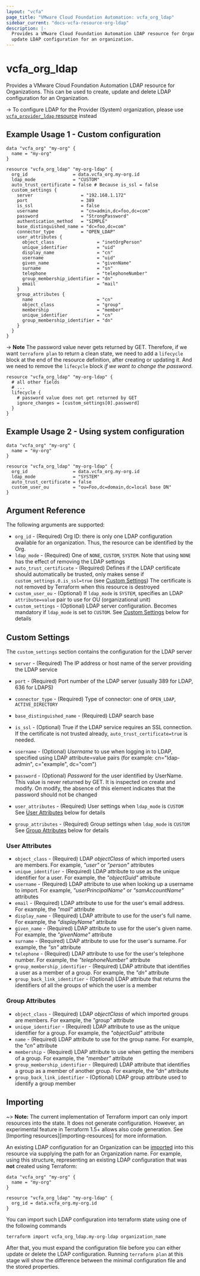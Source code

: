 ```yaml
---
layout: "vcfa"
page_title: "VMware Cloud Foundation Automation: vcfa_org_ldap"
sidebar_current: "docs-vcfa-resource-org-ldap"
description: |-
  Provides a VMware Cloud Foundation Automation LDAP resource for Organizations. This can be used to create, delete, and 
  update LDAP configuration for an organization.
---
```


# vcfa\_org\_ldap

Provides a VMware Cloud Foundation Automation LDAP resource for Organizations.
This can be used to create, update and delete LDAP configuration for an Organization.

-> To configure LDAP for the Provider (System) organization, please use [`vcfa_provider_ldap` resource](/providers/vmware/vcfa/latest/docs/resources/provider_ldap) instead

## Example Usage 1 - Custom configuration

```hcl
data "vcfa_org" "my-org" {
  name = "my-org"
}

resource "vcfa_org_ldap" "my-org-ldap" {
  org_id                 = data.vcfa_org.my-org.id
  ldap_mode              = "CUSTOM"
  auto_trust_certificate = false # Because is_ssl = false
  custom_settings {
    server                  = "192.168.1.172"
    port                    = 389
    is_ssl                  = false
    username                = "cn=admin,dc=foo,dc=com"
    password                = "StrongPassword"
    authentication_method   = "SIMPLE"
    base_distinguished_name = "dc=foo,dc=com"
    connector_type          = "OPEN_LDAP"
    user_attributes {
      object_class                = "inetOrgPerson"
      unique_identifier           = "uid"
      display_name                = "cn"
      username                    = "uid"
      given_name                  = "givenName"
      surname                     = "sn"
      telephone                   = "telephoneNumber"
      group_membership_identifier = "dn"
      email                       = "mail"
    }
    group_attributes {
      name                        = "cn"
      object_class                = "group"
      membership                  = "member"
      unique_identifier           = "cn"
      group_membership_identifier = "dn"
    }
  }
}
```

-> **Note** 
The password value never gets returned by GET. Therefore, if we want `terraform plan` to return a clean state, we need
to add a `lifecycle` block at the end of the resource definition, after creating or updating it.
And we need to remove the `lifecycle` block _if we want to change the password_.

```hcl
resource "vcfa_org_ldap" "my-org-ldap" {
  # all other fields
  # ...
  lifecycle {
    # password value does not get returned by GET
    ignore_changes = [custom_settings[0].password]
  }
}
```

## Example Usage 2 - Using system configuration

```hcl
data "vcfa_org" "my-org" {
  name = "my-org"
}

resource "vcfa_org_ldap" "my-org-ldap" {
  org_id                 = data.vcfa_org.my-org.id
  ldap_mode              = "SYSTEM"
  auto_trust_certificate = false
  custom_user_ou         = "ou=Foo,dc=domain,dc=local base DN"
}
```

## Argument Reference

The following arguments are supported:

* `org_id` - (Required) Org ID: there is only one LDAP configuration available for an organization. Thus, the resource can be identified by the Org.
* `ldap_mode` - (Required) One of `NONE`, `CUSTOM`, `SYSTEM`. Note that using `NONE` has the effect of removing the LDAP settings
* `auto_trust_certificate` - (Required) Defines if the LDAP certificate should automatically be trusted, only makes sense if `custom_settings.0.is_ssl=true` (see [Custom Settings](#custom-settings))
  The certificate is not removed by Terraform when this resource is destroyed
* `custom_user_ou` - (Optional) If `ldap_mode` is `SYSTEM`, specifies an LDAP `attribute=value` pair to use for OU (organizational unit)
* `custom_settings` - (Optional) LDAP server configuration. Becomes mandatory if `ldap_mode` is set to `CUSTOM`. See [Custom Settings](#custom-settings) below for details

<a id="custom-settings"></a>
## Custom Settings

The `custom_settings` section contains the configuration for the LDAP server

* `server` - (Required) The IP address or host name of the server providing the LDAP service
* `port` - (Required) Port number of the LDAP server (usually 389 for LDAP, 636 for LDAPS)
* `connector_type` - (Required) Type of connector: one of `OPEN_LDAP`, `ACTIVE_DIRECTORY`
* `base_distinguished_name` - (Required) LDAP search base
* `is_ssl` - (Optional) True if the LDAP service requires an SSL connection. If the certificate is not trusted already, `auto_trust_certificate=true` is needed.
* `username` - (Optional) _Username_ to use when logging in to LDAP, specified using LDAP attribute=value pairs 
  (for example: cn="ldap-admin", c="example", dc="com")
* `password` - (Optional) _Password_ for the user identified by UserName. This value is never returned by GET. 
   It is inspected on create and modify. On modify, the absence of this element indicates that the password should not be changed

* `user_attributes` - (Required) User settings when `ldap_mode` is `CUSTOM` See [User Attributes](#user-attributes) below for details
* `group_attributes` - (Required) Group settings when `ldap_mode` is `CUSTOM` See [Group Attributes](#group-attributes) below for details

<a id="user-attributes"></a>
### User Attributes

* `object_class` - (Required)  LDAP _objectClass_ of which imported users are members. For example, _"user"_ or _"person"_ attributes
* `unique_identifier` - (Required) LDAP attribute to use as the unique identifier for a user. For example, the _"objectGuid"_ attribute
* `username` - (Required) LDAP attribute to use when looking up a username to import. For example, _"userPrincipalName"_ or _"samAccountName"_ attributes
* `email` - (Required) LDAP attribute to use for the user's email address. For example, the _"mail"_ attribute
* `display_name` - (Required) LDAP attribute to use for the user's full name. For example, the _"displayName"_ attribute
* `given_name` - (Required) LDAP attribute to use for the user's given name. For example, the _"givenName"_ attribute
* `surname` - (Required) LDAP attribute to use for the user's surname. For example, the _"sn"_ attribute
* `telephone` - (Required) LDAP attribute to use for the user's telephone number. For example, the _"telephoneNumber"_ attribute
* `group_membership_identifier` - (Required) LDAP attribute that identifies a user as a member of a group. For example, the _"dn"_ attribute
* `group_back_link_identifier` - (Optional) LDAP attribute that returns the identifiers of all the groups of which the user is a member

<a id="group-attributes"></a>
### Group Attributes

* `object_class` - (Required) LDAP _objectClass_ of which imported groups are members. For example, the _"group"_ attribute
* `unique_identifier` - (Required) LDAP attribute to use as the unique identifier for a group. For example, the _"objectGuid"_ attribute
* `name` - (Required) LDAP attribute to use for the group name. For example, the _"cn"_ attribute
* `membership` - (Required) LDAP attribute to use when getting the members of a group. For example, the _"member"_ attribute
* `group_membership_identifier` - (Required) LDAP attribute that identifies a group as a member of another group. For example, the _"dn"_ attribute
* `group_back_link_identifier` - (Optional) LDAP group attribute used to identify a group member

## Importing

~> **Note:** The current implementation of Terraform import can only import resources into the
state. It does not generate configuration. However, an experimental feature in Terraform 1.5+ allows
also code generation. See [Importing resources][importing-resources] for more information.

An existing LDAP configuration for an Organization can be [imported][docs-import] into this resource via supplying the path for an Organization name.
For example, using this structure, representing an existing LDAP configuration that was **not** created using Terraform:

```hcl
data "vcfa_org" "my-org" {
  name = "my-org"
}

resource "vcfa_org_ldap" "my-org-ldap" {
  org_id = data.vcfa_org.my-org.id
}
```

You can import such LDAP configuration into terraform state using one of the following commands

```
terraform import vcfa_org_ldap.my-org-ldap organization_name
```

After that, you must expand the configuration file before you can either update or delete the LDAP configuration. Running `terraform plan`
at this stage will show the difference between the minimal configuration file and the stored properties.

[docs-import]:https://www.terraform.io/docs/import/
